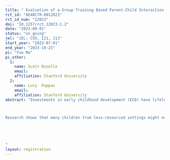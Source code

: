 ```yaml
---
title: " Evaluation of a Group Training Based Parent-Child Interaction Program on the Child Development in a Low-Income Setting"
rct_id: "AEARCTR-0012023"
rct_id_num: "12023"
doi: "10.1257/rct.12023-1.2"
date: "2023-09-01"
status: "on_going"
jel: "JEL: C93, I21, J13"
start_year: "2023-07-01"
end_year: "2023-10-25"
pi: "Yue Ma"
pi_other:
  1:
    name: Scott Rozelle
    email: 
    affiliation: Stanford University
  2:
    name: Lucy  Pappas
    email: 
    affiliation: Stanford University
abstract: "Investments in early childhood development (ECD) have lifelong effects on the growth of an individual, the educational attainment of the next generation, and the economic growth of a country. Poor ECD trends persist in populations around the world, especially those in lower and middle-income countries.

Research shows that many children from less-resourced settings might not be experiencing high quality language and parent-child interaction environments necessary for healthy child development. Evidence from non-Western, as well as low-income settings in developed countries, suggests that the home language and parent-child interaction environment have a strong influence on child development outcomes. Rural China is one example of a low-income setting where the home language environment may be a significant factor of ECD. The purpose of this study is to evaluate the effects of a group training based parent-child Interaction parenting program on home language and parent-child interaction environment and ECD outcomes of children aged 12-30 months living in low-income communities.


"
layout: registration
---
```


